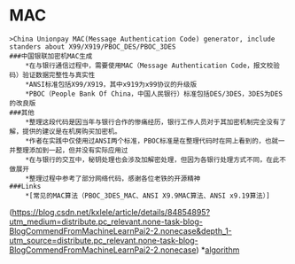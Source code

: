 # MAC
    >China Unionpay MAC(Message Authentication Code) generator, include standers about X99/X919/PBOC_DES/PBOC_3DES
    ###中国银联加密机MAC生成
        *在与银行通信过程中，需要使用MAC（Message Authentication Code，报文校验码）验证数据完整性与真实性
        *ANSI标准包括X99/X919，其中x919为x99协议的升级版
        *PBOC（People Bank Of China，中国人民银行）标准包括DES/3DES，3DES为DES的改良版
    ###其他
        *整理这段代码是因当年与银行合作的惨痛经历，银行工作人员对于其加密机制完全没有了解，提供的建议是在机房购买加密机。
        *作者在实践中仅使用过ANSI两个标准，PBOC标准是在整理代码时在网上看到的，也就一并整理添加到一起，但并没有实际应用过
        *在与银行的交互中，秘钥处理也会涉及加解密处理，但因为各银行处理方式不同，在此不做展开
        *整理过程中参考了部分网络代码，感谢各位老铁的开源精神
    ###Links
        *[常见的MAC算法（PBOC_3DES_MAC、ANSI X9.9MAC算法、ANSI x9.19算法）]
(https://blog.csdn.net/kxlele/article/details/84854895?utm_medium=distribute.pc_relevant.none-task-blog-BlogCommendFromMachineLearnPai2-2.nonecase&depth_1-utm_source=distribute.pc_relevant.none-task-blog-BlogCommendFromMachineLearnPai2-2.nonecase)
        *[algorithm](https://github.com/sunvim/algorithm)